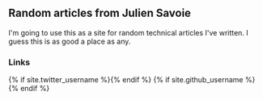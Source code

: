 ## Random articles from Julien Savoie

I'm going to use this as a site for random technical articles I've written.  I guess this is as good a place as any.

### Links
<p class="links">
  {% if site.twitter_username %}<a href="http://www.twitter.com/{{ site.twitter_username }}" target="_new"><i class="fa fa-twitter"></i></a>{% endif %}
  {% if site.github_username %}<a href="https://github.com/{{ site.github_username }}" target="_new"><i class="fa fa-github-alt"></i></a>{% endif %}
</p>
